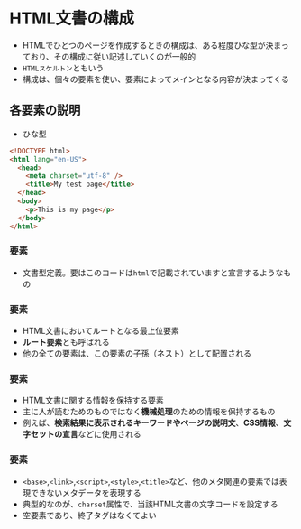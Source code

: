 # HTML文書の構成
- HTMLでひとつのページを作成するときの構成は、ある程度ひな型が決まっており、その構成に従い記述していくのが一般的
- `HTMLスケルトン`ともいう
- 構成は、個々の要素を使い、要素によってメインとなる内容が決まってくる



## 各要素の説明
- ひな型
```html
<!DOCTYPE html>
<html lang="en-US">
  <head>
    <meta charset="utf-8" />
    <title>My test page</title>
  </head>
  <body>
    <p>This is my page</p>
  </body>
</html>
```
### <!DOCTYPE html>要素
- 文書型定義。要はこのコードは`html`で記載されていますと宣言するようなもの

### <html>要素
- HTML文書においてルートとなる最上位要素
- **ルート要素**とも呼ばれる
- 他の全ての要素は、この要素の子孫（ネスト）として配置される
  
### <head>要素
- HTML文書に関する情報を保持する要素
- 主に人が読むためのものではなく**機械処理**のための情報を保持するもの
- 例えば、**検索結果に表示されるキーワードやページの説明文**、**CSS情報**、**文字セットの宣言**などに使用される
  
### <mata>要素
- `<base>`,`<link>`,`<script>`,`<style>`,`<title>`など、他のメタ関連の要素では表現できないメタデータを表現する
- 典型的なのが、`charset`属性で、当該HTML文書の文字コードを設定する
- 空要素であり、終了タグはなくてよい

### <title>要素
- ページのタイトルを設定する要素
- このタイトルは、ページが読み込まれたブラウザーのタブに表示される
- ページがブックマークされたときのタイトルにも使用される

### <body>要素
- ページに表示されるすべてのコンテンツがこの中に記載される
- 要はWebページの本体（メイン）となる部分をここに記載する
